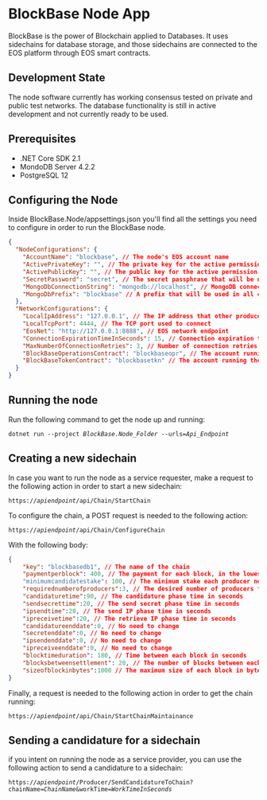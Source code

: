# BlockBase Node App
BlockBase is the power of Blockchain applied to Databases. It uses sidechains for database storage, and those sidechains are connected to the EOS platform through EOS smart contracts.

## Development State
The node software currently has working consensus tested on private and public test networks. The database functionality is still in active development and not currently ready to be used.

## Prerequisites
- .NET Core SDK 2.1
- MondoDB Server 4.2.2
- PostgreSQL 12

## Configuring the Node
Inside BlockBase.Node/appsettings.json you'll find all the settings you need to configure in order to run the BlockBase node.

```json
{
  "NodeConfigurations": {
    "AccountName": "blockbase", // The node's EOS account name
    "ActivePrivateKey": "", // The private key for the active permission key of the node account
    "ActivePublicKey": "", // The public key for the active permission key
    "SecretPassword": "secret", // The secret passphrase that will be used when choosing candidates to produce a sidechain
    "MongoDbConnectionString": "mongodb://localhost", // MongoDB connection string
    "MongoDbPrefix": "blockbase" // A prefix that will be used in all created MongoDB databases
  },
  "NetworkConfigurations": {
    "LocalIpAddress": "127.0.0.1", // The IP address that other producers will connect to
    "LocalTcpPort": 4444, // The TCP port used to connect
    "EosNet": "http://127.0.0.1:8888", // EOS network endpoint
    "ConnectionExpirationTimeInSeconds": 15, // Connection expiration time
    "MaxNumberOfConnectionRetries": 3, // Number of connection retries
    "BlockBaseOperationsContract": "blockbaseopr", // The account running the BlockBase operations contract
    "BlockBaseTokenContract": "blockbasetkn" // The account running the BlockBase token contract
  }
}
```

## Running the node
Run the following command to get the node up and running:

`dotnet run --project `_`BlockBase.Node_Folder`_` --urls=`_`Api_Endpoint`_

## Creating a new sidechain
In case you want to run the node as a service requester, make a request to the following action in order to start a new sidechain:

`https://`_`apiendpoint`_`/api/Chain/StartChain`

To configure the chain, a POST request is needed to the following action:

`https://`_`apiendpoint`_`/api/Chain/ConfigureChain`

With the following body:

```json
{
	"key": "blockbasedb1", // The name of the chain
	"paymentperblock": 400, // The payment for each block, in the lowest decimal value of BBT (ie: 400 means that each block will cost 0.0400 BBT)
	"minimumcandidatestake": 100, // The minimum stake each producer needs to have in sidechain in the lowest decimal value of BBT
	"requirednumberofproducers":3, // The desired number of producers for the sidechain
	"candidaturetime":90, // The candidature phase time in seconds
	"sendsecrettime":20, // The send secret phase time in seconds
	"ipsendtime":20, // The send IP phase time in seconds
	"ipreceivetime":20, // The retrieve IP phase time in seconds
	"candidatureenddate":0, // No need to change
	"secretenddate":0, // No need to change
	"ipsendenddate":0, // No need to change
	"ipreceiveenddate":0, // No need to change
	"blocktimeduration": 180, // Time between each block in seconds
	"blocksbetweensettlement": 20, // The number of blocks between each settlement phase
	"sizeofblockinbytes":1000 // The maximum size of each block in bytes
}
```

Finally, a request is needed to the following action in order to get the chain running:

`https://`_`apiendpoint`_`/api/Chain/StartChainMaintainance`

## Sending a candidature for a sidechain
if you intent on running the node as a service provider, you can use the following action to send a candidature to a sidechain:

`https://`_`apiendpoint`_`/Producer/SendCandidatureToChain?chainName=`_`ChainName`_`&workTime=`_`WorkTimeInSeconds`_